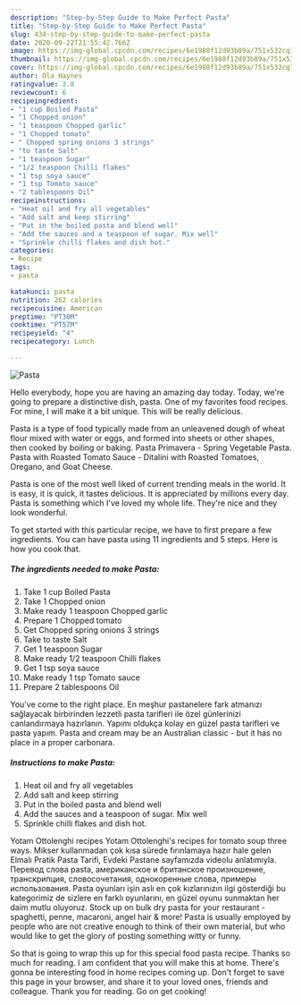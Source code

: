 ```yaml
---
description: "Step-by-Step Guide to Make Perfect Pasta"
title: "Step-by-Step Guide to Make Perfect Pasta"
slug: 434-step-by-step-guide-to-make-perfect-pasta
date: 2020-09-22T21:55:42.766Z
image: https://img-global.cpcdn.com/recipes/6e1988f12d93b89a/751x532cq70/pasta-recipe-main-photo.jpg
thumbnail: https://img-global.cpcdn.com/recipes/6e1988f12d93b89a/751x532cq70/pasta-recipe-main-photo.jpg
cover: https://img-global.cpcdn.com/recipes/6e1988f12d93b89a/751x532cq70/pasta-recipe-main-photo.jpg
author: Ola Haynes
ratingvalue: 3.8
reviewcount: 6
recipeingredient:
- "1 cup Boiled Pasta"
- "1 Chopped onion"
- "1 teaspoon Chopped garlic"
- "1 Chopped tomato"
- " Chopped spring onions 3 strings"
- "to taste Salt"
- "1 teaspoon Sugar"
- "1/2 teaspoon Chilli flakes"
- "1 tsp soya sauce"
- "1 tsp Tomato sauce"
- "2 tablespoons Oil"
recipeinstructions:
- "Heat oil and fry all vegetables"
- "Add salt and keep stirring"
- "Put in the boiled pasta and blend well"
- "Add the sauces and a teaspoon of sugar. Mix well"
- "Sprinkle chilli flakes and dish hot."
categories:
- Recipe
tags:
- pasta

katakunci: pasta 
nutrition: 262 calories
recipecuisine: American
preptime: "PT30M"
cooktime: "PT57M"
recipeyield: "4"
recipecategory: Lunch

---
```



![Pasta](https://img-global.cpcdn.com/recipes/6e1988f12d93b89a/751x532cq70/pasta-recipe-main-photo.jpg)

Hello everybody, hope you are having an amazing day today. Today, we're going to prepare a distinctive dish, pasta. One of my favorites food recipes. For mine, I will make it a bit unique. This will be really delicious.

Pasta is a type of food typically made from an unleavened dough of wheat flour mixed with water or eggs, and formed into sheets or other shapes, then cooked by boiling or baking. Pasta Primavera - Spring Vegetable Pasta. Pasta with Roasted Tomato Sauce - Ditalini with Roasted Tomatoes, Oregano, and Goat Cheese.

Pasta is one of the most well liked of current trending meals in the world. It is easy, it is quick, it tastes delicious. It is appreciated by millions every day. Pasta is something which I've loved my whole life. They're nice and they look wonderful.


To get started with this particular recipe, we have to first prepare a few ingredients. You can have pasta using 11 ingredients and 5 steps. Here is how you cook that.

<!--inarticleads1-->

##### The ingredients needed to make Pasta:

1. Take 1 cup Boiled Pasta
1. Take 1 Chopped onion
1. Make ready 1 teaspoon Chopped garlic
1. Prepare 1 Chopped tomato
1. Get  Chopped spring onions 3 strings
1. Take to taste Salt
1. Get 1 teaspoon Sugar
1. Make ready 1/2 teaspoon Chilli flakes
1. Get 1 tsp soya sauce
1. Make ready 1 tsp Tomato sauce
1. Prepare 2 tablespoons Oil


You&#39;ve come to the right place. En meşhur pastanelere fark atmanızı sağlayacak birbirinden lezzetli pasta tarifleri ile özel günlerinizi canlandırmaya hazırlanın. Yapımı oldukça kolay en güzel pasta tarifleri ve pasta yapım. Pasta and cream may be an Australian classic - but it has no place in a proper carbonara. 

<!--inarticleads2-->

##### Instructions to make Pasta:

1. Heat oil and fry all vegetables
1. Add salt and keep stirring
1. Put in the boiled pasta and blend well
1. Add the sauces and a teaspoon of sugar. Mix well
1. Sprinkle chilli flakes and dish hot.


Yotam Ottolenghi recipes Yotam Ottolenghi&#39;s recipes for tomato soup three ways. Mikser kullanmadan çok kısa sürede fırınlamaya hazır hale gelen Elmalı Pratik Pasta Tarifi, Evdeki Pastane sayfamızda videolu anlatımıyla. Перевод слова pasta, американское и британское произношение, транскрипция, словосочетания, однокоренные слова, примеры использования. Pasta oyunları işin aslı en çok kızlarınızın ilgi gösterdiği bu kategorimiz de sizlere en farklı oyunlarını, en güzel oyunu sunmaktan her daim mutlu oluyoruz. Stock up on bulk dry pasta for your restaurant - spaghetti, penne, macaroni, angel hair &amp; more! Pasta is usually employed by people who are not creative enough to think of their own material, but who would like to get the glory of posting something witty or funny. 

So that is going to wrap this up for this special food pasta recipe. Thanks so much for reading. I am confident that you will make this at home. There's gonna be interesting food in home recipes coming up. Don't forget to save this page in your browser, and share it to your loved ones, friends and colleague. Thank you for reading. Go on get cooking!
